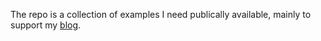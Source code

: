 The repo is a collection of examples I need publically available,
mainly to support my [blog](https://belov.nz).
